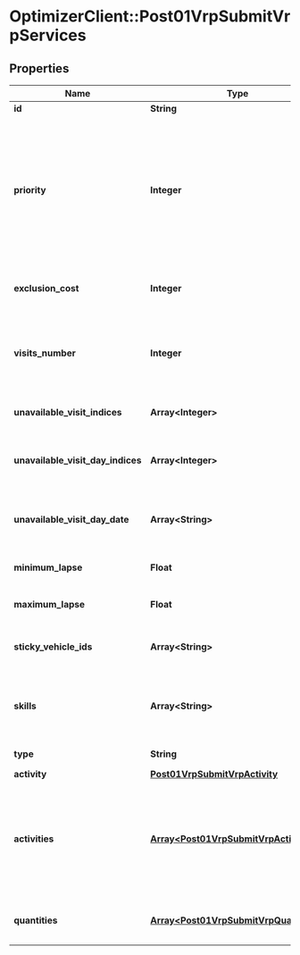 # OptimizerClient::Post01VrpSubmitVrpServices

## Properties
Name | Type | Description | Notes
------------ | ------------- | ------------- | -------------
**id** | **String** |  | 
**priority** | **Integer** | Priority assigned to the service in case of conflict to assign every jobs (from 0 to 8, default is 4. 0 is the highest priority level). Not available with same_point_day option. | [optional] 
**exclusion_cost** | **Integer** | Exclusion cost. Not available with periodic heuristic. | [optional] 
**visits_number** | **Integer** | Total number of visits over the complete schedule (including the unavailable visit indices) | [optional] [default to 1]
**unavailable_visit_indices** | **Array&lt;Integer&gt;** | [planning] unavailable indices of visit | [optional] 
**unavailable_visit_day_indices** | **Array&lt;Integer&gt;** | [planning] Express the exceptionnals days indices of unavailabilty | [optional] 
**unavailable_visit_day_date** | **Array&lt;String&gt;** | [planning] Express the exceptionnals days of unavailability | [optional] 
**minimum_lapse** | **Float** | Minimum day lapse between two visits | [optional] 
**maximum_lapse** | **Float** | Maximum day lapse between two visits | [optional] 
**sticky_vehicle_ids** | **Array&lt;String&gt;** | Defined to which vehicle the service is assigned | [optional] 
**skills** | **Array&lt;String&gt;** | Particular abilities required by a vehicle to perform this service | [optional] 
**type** | **String** | service, pickup or delivery | [optional] 
**activity** | [**Post01VrpSubmitVrpActivity**](Post01VrpSubmitVrpActivity.md) |  | [optional] 
**activities** | [**Array&lt;Post01VrpSubmitVrpActivities&gt;**](Post01VrpSubmitVrpActivities.md) | Define other possible activities for the service. This allows to assign different timewindows and/or points to a single service. | [optional] 
**quantities** | [**Array&lt;Post01VrpSubmitVrpQuantities&gt;**](Post01VrpSubmitVrpQuantities.md) | Define the entities which are taken or dropped | [optional] 


